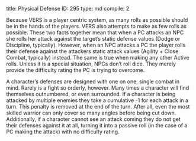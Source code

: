 title:          Physical Defense
ID:             295
type:           md
compile:        2


Because VERS is a player centric system, as many rolls as possible should be in the hands of the players. VERS also attempts to make as few rolls as possible. These two facts together mean that when a PC attacks an NPC she rolls her attack against the target’s static defense values (Dodge or Discipline, typically). However, when an NPC attacks a PC the player rolls their defense against the attackers static attack values (Agility + Close Combat, typically) instead. The same is true when making any other Active rolls. Unless it is a special situation, NPCs don’t roll dice. They merely provide the difficulty rating the PC is trying to overcome.

A character’s defenses are designed with one on one, single combat in mind. Rarely is a fight so orderly, however. Many times a character will find themselves outnumbered, or even surrounded. If a character is being attacked by multiple enemies they take a cumulative -1 for each attack in a turn. This penalty is removed at the end of the turn. After all, even the most skilled warrior can only cover so many angles before being cut down. Additionally, if a character cannot see an attack coming they do not get their defenses against it at all, turning it into a passive roll (in the case of a PC making the attack) with no difficulty rating.